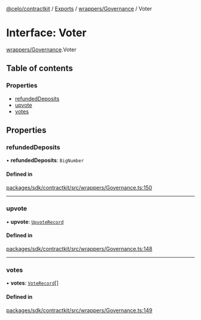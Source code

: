 [@celo/contractkit](../README.md) / [Exports](../modules.md) / [wrappers/Governance](../modules/wrappers_Governance.md) / Voter

# Interface: Voter

[wrappers/Governance](../modules/wrappers_Governance.md).Voter

## Table of contents

### Properties

- [refundedDeposits](wrappers_Governance.Voter.md#refundeddeposits)
- [upvote](wrappers_Governance.Voter.md#upvote)
- [votes](wrappers_Governance.Voter.md#votes)

## Properties

### refundedDeposits

• **refundedDeposits**: `BigNumber`

#### Defined in

[packages/sdk/contractkit/src/wrappers/Governance.ts:150](https://github.com/celo-org/developer-tooling/blob/master/packages/sdk/contractkit/src/wrappers/Governance.ts#L150)

___

### upvote

• **upvote**: [`UpvoteRecord`](wrappers_Governance.UpvoteRecord.md)

#### Defined in

[packages/sdk/contractkit/src/wrappers/Governance.ts:148](https://github.com/celo-org/developer-tooling/blob/master/packages/sdk/contractkit/src/wrappers/Governance.ts#L148)

___

### votes

• **votes**: [`VoteRecord`](wrappers_Governance.VoteRecord.md)[]

#### Defined in

[packages/sdk/contractkit/src/wrappers/Governance.ts:149](https://github.com/celo-org/developer-tooling/blob/master/packages/sdk/contractkit/src/wrappers/Governance.ts#L149)
